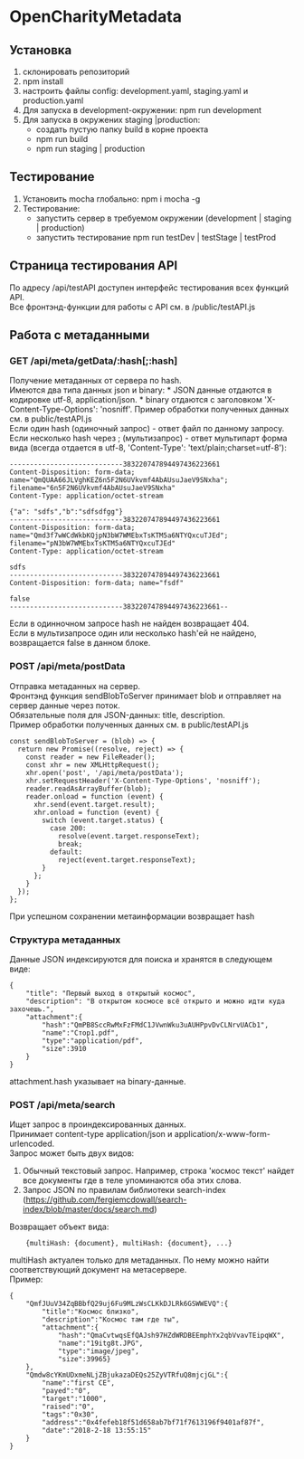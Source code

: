 # OpenCharityMetadata

## Установка
1. склонировать репозиторий
2. npm install
3. настроить файлы config: development.yaml, staging.yaml и production.yaml
4. Для запуска в development-окружении: npm run development
5. Для запуска в окружених staging |production:
    * создать пустую папку build в корне проекта
    * npm run build
    * npm run staging | production

## Тестирование
1. Установить mocha глобально: npm i mocha -g
2. Тестирование:
    * запустить сервер в требуемом окружении (development | staging | production)
    * запустить тестирование npm run testDev | testStage | testProd

## Страница тестирования API
По адресу /api/testAPI доступен интерфейс тестирования всех функций API.<br/>
Все фронтэнд-функции для работы с API см. в /public/testAPI.js

## Работа с метаданными

### GET /api/meta/getData/:hash[;:hash]
Получение метаданных от сервера по hash.<br/>
Имеются два типа данных json и binary:
    * JSON данные отдаются в кодировке utf-8, application/json.
    * binary отдаются с заголовком 'X-Content-Type-Options': 'nosniff'.
Пример обработки полученных данных см. в public/testAPI.js <br/>
Если один hash (одиночный запрос) - ответ файл по данному запросу.<br/>
Если несколько hash через ; (мультизапрос) - ответ мультипарт форма вида (всегда отдается в utf-8, 'Content-Type': 'text/plain;charset=utf-8'):

    ----------------------------383220747894497436223661
    Content-Disposition: form-data; name="QmQUAA66JLVghKEZ6n5F2N6UVkvmf4AbAUsuJaeV9SNxha"; filename="6n5F2N6UVkvmf4AbAUsuJaeV9SNxha"
    Content-Type: application/octet-stream

    {"a": "sdfs","b":"sdfsdfgg"}
    ----------------------------383220747894497436223661
    Content-Disposition: form-data; name="Qmd3f7wWCdWkbKQjpN3bW7WMEbxTsKTM5a6NTYQxcuTJEd"; filename="pN3bW7WMEbxTsKTM5a6NTYQxcuTJEd"
    Content-Type: application/octet-stream

    sdfs
    ----------------------------383220747894497436223661
    Content-Disposition: form-data; name="fsdf"

    false
    ----------------------------383220747894497436223661--

Если в одинночном запросе hash не найден возвращает 404.<br/>
Если в мультизапросе один или несколько hash'ей не найдено, возвращается false в данном блоке.

### POST /api/meta/postData
Отправка метаданных на сервер.<br/>
Фронтэнд функция sendBlobToServer принимает blob и отправляет на сервер данные через поток.<br/>
Обязательные поля для JSON-данных: title, description.<br/>
Пример обработки полученных данных см. в public/testAPI.js <br/>
```
const sendBlobToServer = (blob) => {
  return new Promise((resolve, reject) => {
    const reader = new FileReader();
    const xhr = new XMLHttpRequest();
    xhr.open('post', '/api/meta/postData');
    xhr.setRequestHeader('X-Content-Type-Options', 'nosniff');
    reader.readAsArrayBuffer(blob);
    reader.onload = function (event) {
      xhr.send(event.target.result);
      xhr.onload = function (event) {
        switch (event.target.status) {
          case 200:
            resolve(event.target.responseText);
            break;
          default:
            reject(event.target.responseText);
        }
      };
    }
  });
};
```
При успешном сохранении метаинформации возвращает hash

### Структура метаданных
Данные JSON индексируются для поиска и хранятся в следующем виде:
```
{
    "title": "Первый выход в открытый космос",
    "description": "В открытом космосе всё открыто и можно идти куда захочешь.",
    "attachment":{
        "hash":"QmPB8SccRwMxFzFMdC1JVwnWku3uAUHPpvDvCLNrvUACb1",
        "name":"Стор1.pdf",
        "type":"application/pdf",
        "size":3910
    }
}
```
attachment.hash указывает на binary-данные.

### POST /api/meta/search
Ищет запрос в проиндексированных данных.<br/>
Принимает content-type application/json и application/x-www-form-urlencoded.<br/>
Запрос может быть двух видов:
1. Обычный текстовый запрос. Например, строка 'космос текст' найдет все документы где в теле упоминаются оба этих слова.
2. Запрос JSON по правилам библиотеки search-index (https://github.com/fergiemcdowall/search-index/blob/master/docs/search.md)

Возвращает объект вида:
```
    {multiHash: {document}, multiHash: {document}, ...}
```
multiHash актуален только для метаданных. По нему можно найти соответствующий документ на метасервере.<br/>
Пример:
```
{
    "QmfJUuV34ZqBBbfQ29uj6Fu9MLzWsCLKkDJLRk6GSWWEVQ":{
        "title":"Космос близко",
        "description":"Космос там где ты",
        "attachment":{
            "hash":"QmaCvtwqsEfQAJsh97HZdWRDBEEmphYx2qbVvavTEipqWX",
            "name":"19itg8t.JPG",
            "type":"image/jpeg",
            "size":39965}
    },
    "Qmdw8cYKmUDxmeNLjZBjukazaDEQs25ZyVTRfuQ8mjcjGL":{
        "name":"first CE",
        "payed":"0",
        "target":"1000",
        "raised":"0",
        "tags":"0x30",
        "address":"0x4fefeb18f51d658ab7bf71f7613196f9401af87f",
        "date":"2018-2-18 13:55:15"
    }
}
```
